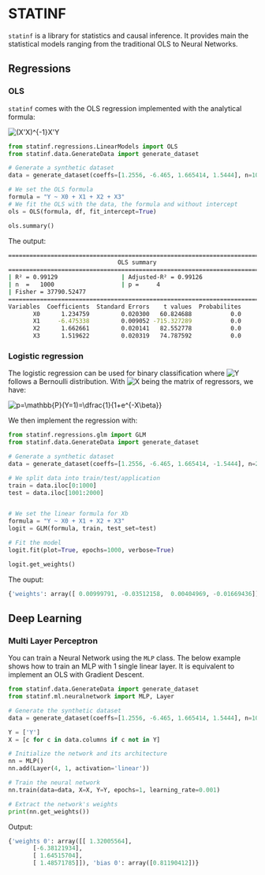 # STATINF

`statinf` is a library for statistics and causal inference.
It provides main the statistical models ranging from the traditional OLS to Neural Networks.


## Regressions

### OLS

`statinf` comes with the OLS regression implemented with the analytical formula:

![(X'X)^{-1}X'Y](https://latex.codecogs.com/svg.latex?\Large&space;x=(X'X)^{-1}X'Y)



```python
from statinf.regressions.LinearModels import OLS
from statinf.data.GenerateData import generate_dataset

# Generate a synthetic dataset
data = generate_dataset(coeffs=[1.2556, -6.465, 1.665414, 1.5444], n=1000, std_dev=1.6)

# We set the OLS formula
formula = "Y ~ X0 + X1 + X2 + X3"
# We fit the OLS with the data, the formula and without intercept
ols = OLS(formula, df, fit_intercept=True)

ols.summary()
```

The output:

```bash
=========================================================================
                               OLS summary                               
=========================================================================
| R² = 0.99129                  | Adjusted-R² = 0.99126
| n  =   1000                   | p =     4
| Fisher = 37790.52477                         
=========================================================================
Variables  Coefficients  Standard Errors    t values  Probabilites
       X0      1.234759         0.020300   60.824688           0.0
       X1     -6.475338         0.009052 -715.327289           0.0
       X2      1.662661         0.020141   82.552778           0.0
       X3      1.519622         0.020319   74.787592           0.0
```


### Logistic regression

The logistic regression can be used for binary classification where ![Y](https://latex.codecogs.com/svg.latex?\Large&space;Y) follows a Bernoulli distribution. With ![X](https://latex.codecogs.com/svg.latex?\Large&space;X) being the matrix of regressors, we have:

![p=\mathbb{P}(Y=1)=\dfrac{1}{1+e^{-X\beta}}](https://latex.codecogs.com/svg.latex?\Large&space;p=\mathbb{P}(Y=1)=\dfrac{1}{1+e^{-X\beta}})


We then implement the regression with:

```python
from statinf.regressions.glm import GLM
from statinf.data.GenerateData import generate_dataset

# Generate a synthetic dataset
data = generate_dataset(coeffs=[1.2556, -6.465, 1.665414, -1.5444], n=2500, std_dev=10.5, binary=True)

# We split data into train/test/application
train = data.iloc[0:1000]
test = data.iloc[1001:2000]


# We set the linear formula for Xb
formula = "Y ~ X0 + X1 + X2 + X3"
logit = GLM(formula, train, test_set=test)

# Fit the model
logit.fit(plot=True, epochs=1000, verbose=True)

logit.get_weights()
```

The ouput:

```python
{'weights': array([ 0.00999791, -0.03512158,  0.00404969, -0.01669436]), 'bias': array(-0.12849798)}
```


## Deep Learning

### Multi Layer Perceptron

You can train a Neural Network using the `MLP` class.
The below example shows how to train an MLP with 1 single linear layer. It is equivalent to implement an OLS with Gradient Descent.

```python
from statinf.data.GenerateData import generate_dataset
from statinf.ml.neuralnetwork import MLP, Layer

# Generate the synthetic dataset
data = generate_dataset(coeffs=[1.2556, -6.465, 1.665414, 1.5444], n=1000, std_dev=1.6)

Y = ['Y']
X = [c for c in data.columns if c not in Y]

# Initialize the network and its architecture
nn = MLP()
nn.add(Layer(4, 1, activation='linear'))

# Train the neural network
nn.train(data=data, X=X, Y=Y, epochs=1, learning_rate=0.001)

# Extract the network's weights
print(nn.get_weights())
```

Output:

```python
{'weights 0': array([[ 1.32005564],
       [-6.38121934],
       [ 1.64515704],
       [ 1.48571785]]), 'bias 0': array([0.81190412])}
```